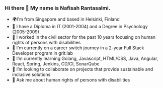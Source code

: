 ### Hi there 👋 My name is Nafisah Rantasalmi.

* 🌍I'm from Singapore and based in Helsinki, Finland
* 🔭 I have a Diploma in IT (2001-2004) and a Degree in Psychology (2005-2009)
* 🔭 I worked in the civil sector for the past 10 years focusing on human rights of persons with disabilities
* 🔭 I'm currently on a career switch journey in a 2-year Full Stack Developer program in grit:lab
* 🌱 I’m currently learning Golang, Javascript, HTML/CSS, Java, Angular, React, Spring, Jenkins, CD/CI, SonarQube
* 👯 I’m looking to collaborate on projects that provide sustainable and inclusive solutions
* 💬 Ask me about human rights of persons with disabilities

